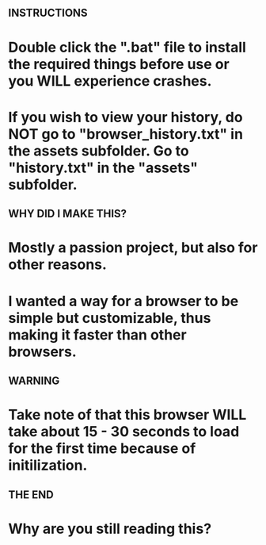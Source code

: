 ## INSTRUCTIONS

# Double click the ".bat" file to install the required things before use or you WILL experience crashes.

# If you wish to view your history, do NOT go to "browser_history.txt" in the assets subfolder. Go to "history.txt" in the "assets" subfolder.

## WHY DID I MAKE THIS?

# Mostly a passion project, but also for other reasons.

# I wanted a way for a browser to be simple but customizable, thus making it faster than other browsers.

## WARNING

# Take note of that this browser WILL take about 15 - 30 seconds to load for the first time because of initilization.

## THE END

# Why are you still reading this?